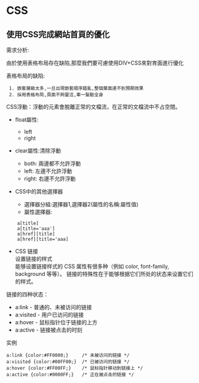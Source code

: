 # CSS



## 使用CSS完成網站首頁的優化

需求分析:

​	由於使用表格布局存在缺陷,那麼我們要可慮使用DIV+CSS來對育面進行優化

表格布局的缺陷:

	 1. 嵌套層級太多,一旦出現嵌套順序錯亂,整個葉面達不到預期效果
	 2. 採用表格布局,頁面不夠靈活,牽一髮動全身


CSS浮動：浮動的元素會脫離正常的文檔流，在正常的文檔流中不占空間。

- float屬性: 
	- left 
    - right  

- clear屬性:清除浮動
    - both:	兩邊都不允許浮動
    - left:	左邊不允許浮動
    - right:	右邊不允許浮動

- CSS中的其他選擇器
    - 選擇器分組:選擇器1,選擇器2(屬性的名稱:屬性值)
    - 屬性選擇器:
```
    a[title]
    a[title='aaa']
    a[href][title]
    a[href][title='aaa]
```
- CSS 链接    
    设置链接的样式    
    能够设置链接样式的 CSS 属性有很多种（例如 color, font-family, background 等等）。
    链接的特殊性在于能够根据它们所处的状态来设置它们的样式。

链接的四种状态：    
- a:link - 普通的、未被访问的链接
- a:visited - 用户已访问的链接
- a:hover - 鼠标指针位于链接的上方
- a:active - 链接被点击的时刻

实例
```
a:link {color:#FF0000;}		/* 未被访问的链接 */
a:visited {color:#00FF00;}	/* 已被访问的链接 */
a:hover {color:#FF00FF;}	/* 鼠标指针移动到链接上 */
a:active {color:#0000FF;}	/* 正在被点击的链接 */
```


    
    
    
    
    
    
    
    
    